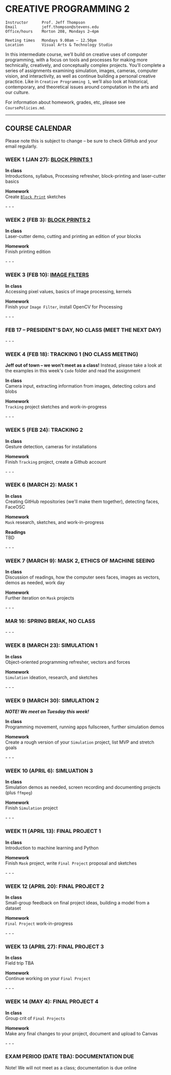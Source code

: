 # CREATIVE PROGRAMMING 2

    Instructor      Prof. Jeff Thompson
    Email           jeff.thompson@stevens.edu
    Office/hours    Morton 208, Mondays 2–4pm

    Meeting times   Mondays 9.00am – 12.50pm
    Location        Visual Arts & Technology Studio

In this intermediate course, we’ll build on creative uses of computer programming, with a focus on tools and processes for making more technically, creatively, and conceptually complex projects. You’ll complete a series of assignments examining simulation, images, cameras, computer vision, and interactivity, as well as continue building a personal creative practice. Like in `Creative Programming 1`, we’ll also look at historical, contemporary, and theoretical issues around computation in the arts and our culture.

For information about homework, grades, etc, please see `CoursePolicies.md`.

***

## COURSE CALENDAR
Please note this is subject to change – be sure to check GitHub and your email regularly.

### WEEK 1 (JAN 27): [BLOCK PRINTS 1](https://github.com/jeffThompson/CreativeProgramming2/blob/master/Assignments/Week01_BlockPrints.md)  
**In class**  
Introductions, syllabus, Processing refresher, block-printing and laser-cutter basics  

**Homework**  
Create [`Block Print`](https://github.com/jeffThompson/CreativeProgramming2/blob/master/Assignments/Week01_BlockPrints.md) sketches  

\- \- \-

### WEEK 2 (FEB 3): [BLOCK PRINTS 2](https://github.com/jeffThompson/CreativeProgramming2/blob/master/Assignments/Week01_BlockPrints.md)  
**In class**  
Laser-cutter demo, cutting and printing an edition of your blocks  

**Homework**  
Finish printing edition  

\- \- \-

### WEEK 3 (FEB 10): [IMAGE FILTERS](https://github.com/jeffThompson/CreativeProgramming2/blob/master/Assignments/Week03_ImageFilters.md)  
**In class**  
Accessing pixel values, basics of image processing, kernels  

**Homework**  
Finish your `Image Filter`, install OpenCV for Processing  

\- \- \-  

### FEB 17 – PRESIDENT'S DAY, NO CLASS (MEET THE NEXT DAY)

\- \- \-

### WEEK 4 (FEB 18): TRACKING 1 (NO CLASS MEETING)  
**Jeff out of town – we won't meet as a class!** Instead, please take a look at the examples in this week's `Code` folder and read the assignment  

**In class**  
Camera input, extracting information from images, detecting colors and blobs  

**Homework**  
`Tracking` project sketches and work-in-progress  

\- \- \-

### WEEK 5 (FEB 24): TRACKING 2  
**In class**  
Gesture detection, cameras for installations  

**Homework**  
Finish `Tracking` project, create a Github account  

\- \- \-

### WEEK 6 (MARCH 2): MASK 1  
**In class**  
Creating GitHub repositories (we'll make them together), detecting faces, FaceOSC

**Homework**  
`Mask` research, sketches, and work-in-progress  

**Readings**  
TBD

\- \- \-

### WEEK 7 (MARCH 9): MASK 2, ETHICS OF MACHINE SEEING  
**In class**  
Discussion of readings, how the computer sees faces, images as vectors, demos as needed, work day  

**Homework**  
Further iteration on `Mask` projects 

\- \- \-  

### MAR 16: SPRING BREAK, NO CLASS  

\- \- \-

### WEEK 8 (MARCH 23): SIMULATION 1  
**In class**  
Object-oriented programming refresher, vectors and forces  

**Homework**  
`Simulation` ideation, research, and sketches  

\- \- \-

### WEEK 9 (MARCH 30): SIMULATION 2
***NOTE! We meet on Tuesday this week!***  

**In class**  
Programming movement, running apps fullscreen, further simulation demos  

**Homework**  
Create a rough version of your `Simulation` project, list MVP and stretch goals  

\- \- \-

### WEEK 10 (APRIL 6): SIMLUATION 3  
**In class**  
Simulation demos as needed, screen recording and documenting projects (plus `ffmpeg`)  

**Homework**  
Finish `Simulation` project 

\- \- \-

### WEEK 11 (APRIL 13): FINAL PROJECT 1  
**In class**  
Introduction to machine learning and Python  

**Homework**  
Finish `Mask` project, write `Final Project` proposal and sketches

\- \- \-

### WEEK 12 (APRIL 20): FINAL PROJECT 2  
**In class**  
Small-group feedback on final project ideas, building a model from a dataset    

**Homework**  
`Final Project` work-in-progress

\- \- \-

### WEEK 13 (APRIL 27): FINAL PROJECT 3  
**In class**  
Field trip TBA  

**Homework**  
Continue working on your `Final Project`

\- \- \-

### WEEK 14 (MAY 4): FINAL PROJECT 4  
**In class**  
Group crit of `Final Projects`

**Homework**  
Make any final changes to your project, document and upload to Canvas  

\- \- \-

### EXAM PERIOD (DATE TBA): DOCUMENTATION DUE  
Note! We will not meet as a class; documentation is due online


